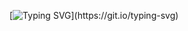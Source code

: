 [![Typing SVG](https://readme-typing-svg.herokuapp.com?size=30&color=F760C1&background=FFFFFF00&lines=Hyperbolic+Time+Chamber.)](https://git.io/typing-svg)
